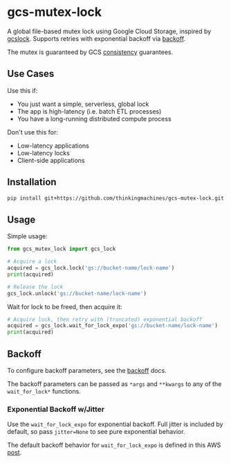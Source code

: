 # gcs-mutex-lock

A global file-based mutex lock using Google Cloud Storage, inspired by [gcslock](https://github.com/marcacohen/gcslock). Supports retries with exponential backoff via [backoff](https://github.com/litl/backoff).

The mutex is guaranteed by GCS [consistency](https://cloud.google.com/storage/docs/consistency) guarantees.

## Use Cases

Use this if:

- You just want a simple, serverless, global lock
- The app is high-latency (i.e. batch ETL processes)
- You have a long-running distributed compute process

Don't use this for:

- Low-latency applications
- Low-latency locks
- Client-side applications

## Installation

```bash
pip install git+https://github.com/thinkingmachines/gcs-mutex-lock.git
```

## Usage

Simple usage:

```python
from gcs_mutex_lock import gcs_lock

# Acquire a lock
acquired = gcs_lock.lock('gs://bucket-name/lock-name')
print(acquired)

# Release the lock
gcs_lock.unlock('gs://bucket-name/lock-name')
```

Wait for lock to be freed, then acquire it:

```python
# Acquire lock, then retry with (truncated) exponential backoff
acquired = gcs_lock.wait_for_lock_expo('gs://bucket-name/lock-name')
print(acquired)
```

## Backoff

To configure backoff parameters, see the [backoff](https://github.com/litl/backoff) docs.

The backoff parameters can be passed as `*args` and `**kwargs` to any of the `wait_for_lock*` functions.

### Exponential Backoff w/Jitter

Use the `wait_for_lock_expo` for exponential backoff. Full jitter is included by default, so pass `jitter=None` to see pure exponential behavior.

The default backoff behavior for `wait_for_lock_expo` is defined in this AWS [post](https://aws.amazon.com/blogs/architecture/exponential-backoff-and-jitter/).
